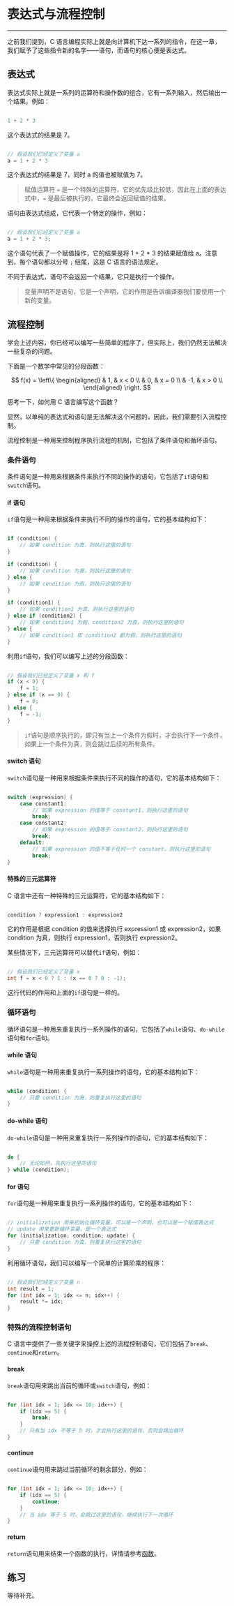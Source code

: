 # 表达式与流程控制

---

之前我们提到，C 语言编程实际上就是向计算机下达一系列的指令，在这一章，我们赋予了这些指令新的名字——语句，而语句的核心便是表达式。

## 表达式

表达式实际上就是一系列的运算符和操作数的组合，它有一系列输入，然后输出一个结果，例如：

```c

1 + 2 * 3

```

这个表达式的结果是 7。

```c

// 假设我们已经定义了变量 a
a = 1 + 2 * 3

```

这个表达式的结果是 7，同时 a 的值也被赋值为 7。

> 赋值运算符 `=` 是一个特殊的运算符，它的优先级比较低，因此在上面的表达式中，`=` 是最后被执行的，它最终会返回赋值的结果。

语句由表达式组成，它代表一个特定的操作，例如：

```c

// 假设我们已经定义了变量 a
a = 1 + 2 * 3;

```

这个语句代表了一个赋值操作，它的结果是将 1 + 2 \* 3 的结果赋值给 a。注意到，每个语句都以分号 `;` 结尾，这是 C 语言的语法规定。

不同于表达式，语句不会返回一个结果，它只是执行一个操作。

> 变量声明不是语句，它是一个声明，它的作用是告诉编译器我们要使用一个新的变量。

## 流程控制

学会上述内容，你已经可以编写一些简单的程序了，但实际上，我们仍然无法解决一些复杂的问题。

下面是一个数学中常见的分段函数：

$$
f(x) = \left\{
\begin{aligned}
& 1, & x < 0 \\
& 0, & x = 0 \\
& -1, & x > 0 \\
\end{aligned}
\right.
$$

思考一下，如何用 C 语言编写这个函数？

显然，以单纯的表达式和语句是无法解决这个问题的，因此，我们需要引入流程控制。

流程控制是一种用来控制程序执行流程的机制，它包括了条件语句和循环语句。

### 条件语句

条件语句是一种用来根据条件来执行不同的操作的语句，它包括了`if`语句和`switch`语句。

#### if 语句

`if`语句是一种用来根据条件来执行不同的操作的语句，它的基本结构如下：

```c

if (condition) {
    // 如果 condition 为真，则执行这里的语句
}

if (condition) {
    // 如果 condition 为真，则执行这里的语句
} else {
    // 如果 condition 为假，则执行这里的语句
}

if (condition1) {
    // 如果 condition1 为真，则执行这里的语句
} else if (condition2) {
    // 如果 condition1 为假，condition2 为真，则执行这里的语句
} else {
    // 如果 condition1 和 condition2 都为假，则执行这里的语句
}

```

利用`if`语句，我们可以编写上述的分段函数：

```c

// 假设我们已经定义了变量 x 和 f
if (x < 0) {
    f = 1;
} else if (x == 0) {
    f = 0;
} else {
    f = -1;
}

```

> `if`语句是顺序执行的，即只有当上一个条件为假时，才会执行下一个条件，如果上一个条件为真，则会跳过后续的所有条件。

#### switch 语句

`switch`语句是一种用来根据条件来执行不同的操作的语句，它的基本结构如下：

```c

switch (expression) {
    case constant1:
        // 如果 expression 的值等于 constant1，则执行这里的语句
        break;
    case constant2:
        // 如果 expression 的值等于 constant2，则执行这里的语句
        break;
    default:
        // 如果 expression 的值不等于任何一个 constant，则执行这里的语句
        break;
}

```

#### 特殊的三元运算符

C 语言中还有一种特殊的三元运算符，它的基本结构如下：

```c

condition ? expression1 : expression2

```

它的作用是根据 condition 的值来选择执行 expression1 或 expression2，如果 condition 为真，则执行 expression1，否则执行 expression2。

某些情况下，三元运算符可以替代`if`语句，例如：

```c

// 假设我们已经定义了变量 x
int f = x < 0 ? 1 : (x == 0 ? 0 : -1);

```

这行代码的作用和上面的`if`语句是一样的。

### 循环语句

循环语句是一种用来重复执行一系列操作的语句，它包括了`while`语句、`do-while`语句和`for`语句。

#### while 语句

`while`语句是一种用来重复执行一系列操作的语句，它的基本结构如下：

```c

while (condition) {
    // 只要 condition 为真，则重复执行这里的语句
}

```

#### do-while 语句

`do-while`语句是一种用来重复执行一系列操作的语句，它的基本结构如下：

```c

do {
    // 无论如何，先执行这里的语句
} while (condition);

```

#### for 语句

`for`语句是一种用来重复执行一系列操作的语句，它的基本结构如下：

```c

// initialization 用来初始化循环变量，可以是一个声明，也可以是一个赋值表达式
// update 用来更新循环变量，是一个表达式
for (initialization; condition; update) {
    // 只要 condition 为真，则重复执行这里的语句
}

```

利用循环语句，我们可以编写一个简单的计算阶乘的程序：

```c

// 假设我们已经定义了变量 n
int result = 1;
for (int idx = 1; idx <= n; idx++) {
    result *= idx;
}

```

### 特殊的流程控制语句

C 语言中提供了一些关键字来操控上述的流程控制语句，它们包括了`break`、`continue`和`return`。

#### break

`break`语句用来跳出当前的循环或`switch`语句，例如：

```c

for (int idx = 1; idx <= 10; idx++) {
    if (idx == 5) {
        break;
    }
    // 只有当 idx 不等于 5 时，才会执行这里的语句，否则会跳出循环
}

```

#### continue

`continue`语句用来跳过当前循环的剩余部分，例如：

```c

for (int idx = 1; idx <= 10; idx++) {
    if (idx == 5) {
        continue;
    }
    // 当 idx 等于 5 时，会跳过这里的语句，继续执行下一次循环
}

```

#### return

`return`语句用来结束一个函数的执行，详情请参考[函数](./05-函数.md)。

## 练习

等待补充。
